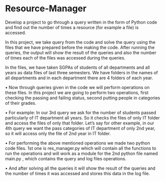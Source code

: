 # Resource-Manager
Develop a project to go through a query written in the form of Python code and find out the number of times a resource (for example a file) is accessed. 


In this project, we take query from the code and solve the query using the files that we have prepared before the making the code. After running the queries, the output will show the result of the queries and also the number of times each of the files was accessed during the queries.

In the files, we have taken SGPAs of students of all departments and all years as data files of last three semesters. We have folders in the names of all departments and in each department there are 4 folders of each year. 

•	Now through queries given in the code we will perform operations on these files. In this project we are going to perform two operations, first checking the passing and failing status, second putting people in categories of their grades. 

•	For example: In our 3rd query we ask for the number of students passed particularly of IT department all years. So it checks the files of only IT folder and access the files of only that folder. Let’s say for other example, in our 4th query we want the pass categories of IT department of only 2nd year, so it will access only the file of 2nd year in IT folder.

•	For performing the above mentioned operations we made two python code files. 1st one is res_manager.py which will contain all the functions to run the operations and will work as a module for the 2nd python file named main.py , which contains the query and log files operations.

•	And after solving all the queries it will show the result of the queries and the number of times it was accessed and stores this data in the log file.
